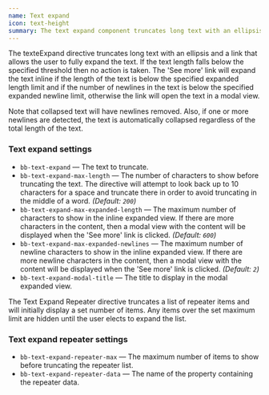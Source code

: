 ```yaml
---
name: Text expand
icon: text-height
summary: The text expand component truncates long text with an ellipsis and a link that users can click to expand the text.
---
```


The texteExpand directive truncates long text with an ellipsis and a link that allows the user to fully expand the text. If the text length falls below the specified threshold then no action is taken. The 'See more' link will expand the text inline if the length of the text is below the specified expanded length limit and if the number of newlines in the text is below the specified expanded newline limit, otherwise the link will open the text in a modal view.

Note that collapsed text will have newlines removed. Also, if one or more newlines are detected, the text is automatically collapsed regardless of the total length of the text.

### Text expand settings ###

 - `bb-text-expand` &mdash; The text to truncate.
 - `bb-text-expand-max-length` &mdash; The number of characters to show before truncating the text. The directive will attempt to look back up to 10 characters for a space and truncate there in order to avoid truncating in the middle of a word. *(Default: `200`)*
 - `bb-text-expand-max-expanded-length` &mdash; The maximum number of characters to show in the inline expanded view. If there are more characters in the content, then a modal view with the content will be displayed when the 'See more' link is clicked. *(Default: `600`)*
 - `bb-text-expand-max-expanded-newlines` &mdash; The maximum number of newline characters to show in the inline expanded view. If there are more newline characters in the content, then a modal view with the content will be displayed when the 'See more' link is clicked. *(Default: `2`)*
 - `bb-text-expand-modal-title` &mdash; The title to display in the modal expanded view.

The Text Expand Repeater directive truncates a list of repeater items and will initially display a set number of items. Any items over the set maximum limit are hidden until the user elects to expand the list.

### Text expand repeater settings ###

- `bb-text-expand-repeater-max` &mdash; The maximum number of items to show before truncating the repeater list.
- `bb-text-expand-repeater-data` &mdash; The name of the property containing the repeater data.